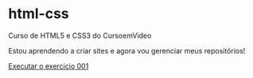 # html-css
 Curso de HTML5 e CSS3 do CursoemVideo

 Estou aprendendo a criar sites e agora vou gerenciar meus repositórios!

<a href="https://danielkrupniski.github.io/html-css/Exercicios/ex001.html">Executar o exercicio 001 </a>